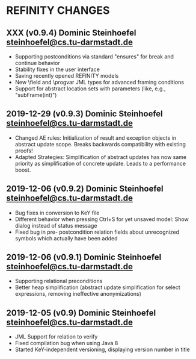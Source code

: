 REFINITY CHANGES
================

## XXX (v0.9.4) Dominic Steinhoefel <steinhoefel@cs.tu-darmstadt.de>

  * Supporting postconditions via standard "ensures" for break and continue behavior
  * Stability fixes in the user interface
  * Saving recently opened REFINITY models
  * New \field and \progvar JML types for advanced framing conditions
  * Support for abstract location sets with parameters (like, e.g., "subFrame(int)")

## 2019-12-29 (v0.9.3) Dominic Steinhoefel <steinhoefel@cs.tu-darmstadt.de>

  * Changed AE rules: Initialization of result and exception objects in abstract update scope. Breaks
    backwards compatibility with existing proofs!
  * Adapted Strategies: Simplification of abstract updates has now same priority as simplification of
    concrete update. Leads to a performance boost.

## 2019-12-06 (v0.9.2) Dominic Steinhoefel <steinhoefel@cs.tu-darmstadt.de>

  * Bug fixes in conversion to KeY file
  * Different behavior when pressing Ctrl+S for yet unsaved model: Show dialog instead of status message
  * Fixed bug in pre- postcondition relation fields about unrecognized symbols which actually have been added

## 2019-12-06 (v0.9.1) Dominic Steinhoefel <steinhoefel@cs.tu-darmstadt.de>

  * Supporting relational preconditions
  * Better heap simplification (abstract update simplification for select expressions, removing ineffective anonymizations) 

## 2019-12-05 (v0.9) Dominic Steinhoefel <steinhoefel@cs.tu-darmstadt.de>

  * JML Support for relation to verify
  * Fixed compilation bug when using Java 8
  * Started KeY-independent versioning, displaying version number in title